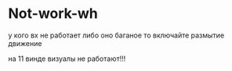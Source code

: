 # Not-work-wh
у кого вх не работает либо оно баганое то включайте размытие движение


на 11 винде визуалы не работают!!! 
